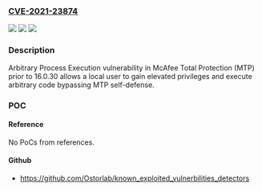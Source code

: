 ### [CVE-2021-23874](https://cve.mitre.org/cgi-bin/cvename.cgi?name=CVE-2021-23874)
![](https://img.shields.io/static/v1?label=Product&message=McAfee%20Total%20Protection%20(MTP)&color=blue)
![](https://img.shields.io/static/v1?label=Version&message=%3C%2016.0.30%20&color=brighgreen)
![](https://img.shields.io/static/v1?label=Vulnerability&message=CWE-269%3A%20Improper%20Privilege%20Management%20&color=brighgreen)

### Description

Arbitrary Process Execution vulnerability in McAfee Total Protection (MTP) prior to 16.0.30 allows a local user to gain elevated privileges and execute arbitrary code bypassing MTP self-defense.

### POC

#### Reference
No PoCs from references.

#### Github
- https://github.com/Ostorlab/known_exploited_vulnerbilities_detectors


